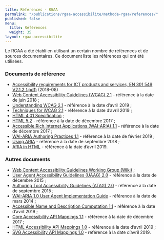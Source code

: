 ```yaml
---
title: Références - RGAA
permalink: "/publications/rgaa-accessibilite/methode-rgaa/references/"
published: false
menu:
  title: Références
  weight: 35
layout: rgaa-accessibilite
---
```


Le RGAA a été établi en utilisant un certain nombre de références et de sources documentaires. Ce document liste les références qui ont été utilisées.

### Documents de référence

* [<span lang='en'>Accessibility requirements for ICT products and services, EN 301 549 V2.1.2 (.pdf)</span>](https://www.etsi.org/deliver/etsi_en/301500_301599/301549/02.01.02_60/en_301549v020102p.pdf) (2018-08)
* [<span lang='en'>Web Content Accessibility Guidelines (WCAG) 2.1</span>](https://www.w3.org/TR/WCAG21/) - référence à la date de juin 2018 ;
* [<span lang='en'>Understanding WCAG 2.1</span>](https://www.w3.org/WAI/WCAG21/Understanding/) - référence à la date d’avril 2019 ;
* [<span lang='en'>Techniques for WCAG 2.1</span>](https://www.w3.org/WAI/WCAG21/Techniques/) - référence à la date d’avril 2019 ;
* [<span lang='en'>HTML 4.01 Specification</span>](http://www.w3.org/TR/html401/) ;
* [<span lang='en'>HTML 5.2</span>](http://www.w3.org/TR/html5/) - référence à la date de décembre 2017 ;
* [<span lang='en'>Accessible Rich Internet Applications (WAI-ARIA) 1.1</span>](https://www.w3.org/TR/wai-aria-1.1/) - référence à la date de décembre 2017 ;
* [<span lang='en'>WAI-ARIA Authoring Practices 1.1</span>](https://www.w3.org/TR/wai-aria-practices-1.1/) - référence à la date de février 2019 ;
* [<span lang='en'>Using ARIA</span>](https://www.w3.org/TR/using-aria/) - référence à la date de septembre 2018 ;
* [<span lang='en'>ARIA in HTML</span>](https://www.w3.org/TR/html-aria/) - référence à la date d’avril 2019.

### Autres documents

* [<span lang='en'>Web Content Accessibility Guidelines Working Group (Wiki)</span>](https://www.w3.org/WAI/GL/wiki/Main_Page) ;
* [<span lang='en'>User Agent Accessibility Guidelines (UAAG) 2.0</span>](http://www.w3.org/TR/UAAG20/) - référence à la date de décembre 2015 ;
* [<span lang='en'>Authoring Tool Accessibility Guidelines (ATAG) 2.0</span>](http://www.w3.org/WAI/AU/ATAG20/) - référence à la date de septembre 2015 ;
* [<span lang='en'>WAI-ARIA 1.0 User Agent Implementation Guide</span>](http://www.w3.org/TR/wai-aria-implementation/) - référence à la date de mars 2014 ;
* [<span lang='en'>Accessible Name and Description Computation 1.1</span>](https://www.w3.org/TR/accname-1.1/) - référence à la date d’avril 2019 ;
* [<span lang='en'>Core Accessibility API Mappings 1.1</span>](https://www.w3.org/TR/core-aam-1.1/) - référence à la date de décembre 2017 ;
* [<span lang='en'>HTML Accessibility API Mappings 1.0</span>](https://w3c.github.io/html-aam/) - référence à la date d’avril 2019 ;
* [<span lang='en'>SVG Accessibility API Mappings 1.0</span>](https://w3c.github.io/svg-aam/) - référence à la date d’avril 2019.

